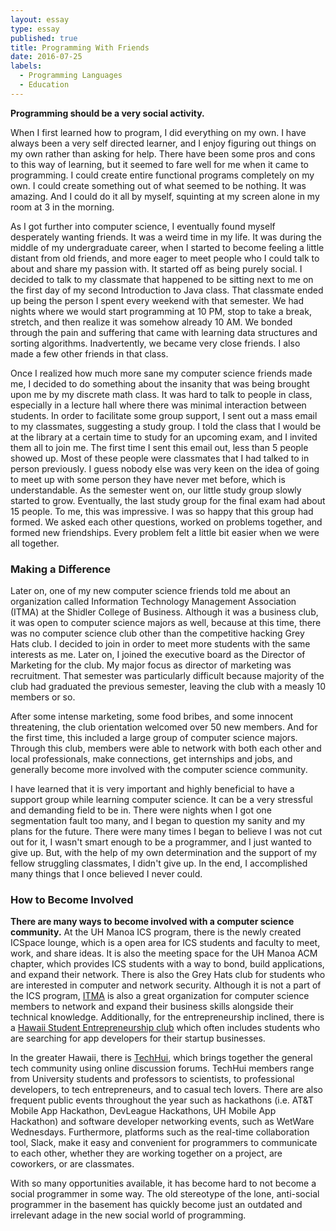 ```yaml
---
layout: essay
type: essay
published: true
title: Programming With Friends
date: 2016-07-25
labels:
  - Programming Languages
  - Education
---
```


**Programming should be a very social activity.**

When I first learned how to program, I did everything on my own. I have always been a very self directed learner, and I enjoy figuring out things on my own rather than asking for help. There have been some pros and cons to this way of learning, but it seemed to fare well for me when it came to programming. I could create entire functional programs completely on my own. I could create something out of what seemed to be nothing. It was amazing. And I could do it all by myself, squinting at my screen alone in my room at 3 in the morning.

As I got further into computer science, I eventually found myself desperately wanting friends. It was a weird time in my life. It was during the middle of my undergraduate career, when I started to become feeling a little distant from old friends, and more eager to meet people who I could talk to about and share my passion with. It started off as being purely social. I decided to talk to my classmate that happened to be sitting next to me on the first day of my second Introduction to Java class. That classmate ended up being the person I spent every weekend with that semester. We had nights where we would start programming at 10 PM, stop to take a break, stretch, and then realize it was somehow already 10 AM. We bonded through the pain and suffering that came with learning data structures and sorting algorithms. Inadvertently, we became very close friends. I also made a few other friends in that class. 

Once I realized how much more sane my computer science friends made me, I decided to do something about the insanity that was being brought upon me by my discrete math class. It was hard to talk to people in class, especially in a lecture hall where there was minimal interaction between students. In order to facilitate some group support, I sent out a mass email to my classmates, suggesting a study group. I told the class that I would be at the library at a certain time to study for an upcoming exam, and I invited them all to join me. The first time I sent this email out, less than 5 people showed up. Most of these people were classmates that I had talked to in person previously. I guess nobody else was very keen on the idea of going to meet up with some person they have never met before, which is understandable. As the semester went on, our little study group slowly started to grow. Eventually, the last study group for the final exam had about 15 people. To me, this was impressive. I was so happy that this group had formed. We asked each other questions, worked on problems together, and formed new friendships. Every problem felt a little bit easier when we were all together.



### Making a Difference

Later on, one of my new computer science friends told me about an organization called Information Technology Management Association (ITMA) at the Shidler College of Business. Although it was a business club, it was open to computer science majors as well, because at this time, there was no computer science club other than the competitive hacking Grey Hats club. I decided to join in order to meet more students with the same interests as me. Later on, I joined the executive board as the Director of Marketing for the club. My major focus as director of marketing was recruitment. That semester was particularly difficult because majority of the club had graduated the previous semester, leaving the club with a measly 10 members or so. 

After some intense marketing, some food bribes, and some innocent threatening, the club orientation welcomed over 50 new members. And for the first time, this included a large group of computer science majors. Through this club, members were able to network with both each other and local professionals, make connections, get internships and jobs, and generally become more involved with the computer science community. 

I have learned that it is very important and highly beneficial to have a support group while learning computer science. It can be a very stressful and demanding field to be in. There were nights when I got one segmentation fault too many, and I began to question my sanity and my plans for the future. There were many times I began to believe I was not cut out for it, I wasn't smart enough to be a programmer, and I just wanted to give up. But, with the help of my own determination and the support of my fellow struggling classmates, I didn't give up. In the end, I accomplished many things that I once believed I never could. 



### How to Become Involved

**There are many ways to become involved with a computer science community.** At the UH Manoa ICS program, there is the newly created ICSpace lounge, which is a open area for ICS students and faculty to meet, work, and share ideas. It is also the meeting space for the UH Manoa ACM chapter, which provides ICS students with a way to bond, build applications, and expand their network. There is also the Grey Hats club for students who are interested in computer and network security. Although it is not a part of the ICS program, [ITMA](itmahawaii.com) is also a great organization for computer science members to network and expand their business skills alongside their technical knowledge. Additionally, for the entrepreneurship inclined, there is a [Hawaii Student Entrepreneurship club](http://www.hsentrepreneurs.com/) which often includes students who are searching for app developers for their startup businesses.

In the greater Hawaii, there is [TechHui](techhui.com), which brings together the general tech community using online discussion forums. TechHui members range from University students and professors to scientists, to professional developers, to tech entrepreneurs, and to casual tech lovers. There are also frequent public events throughout the year such as hackathons (i.e. AT&T Mobile App Hackathon, DevLeague Hackathons, UH Mobile App Hackathon) and software developer networking events, such as WetWare Wednesdays. Furthermore, platforms such as the real-time collaboration tool, Slack, make it easy and convenient for programmers to communicate to each other, whether they are working together on a project, are coworkers, or are classmates.

With so many opportunities available, it has become hard to not become a social programmer in some way. The old stereotype of the lone, anti-social programmer in the basement has quickly become just an outdated and irrelevant adage in the new social world of programming. 


